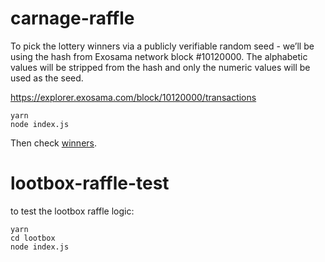 # carnage-raffle

To pick the lottery winners via a publicly verifiable random seed - we’ll be using the hash from Exosama network block #10120000. The alphabetic values will be stripped from the hash and only the numeric values will be used as the seed.

https://explorer.exosama.com/block/10120000/transactions

```
yarn
node index.js
```

Then check [winners](./winners.json).

# lootbox-raffle-test

to test the lootbox raffle logic:

```
yarn
cd lootbox
node index.js

```
